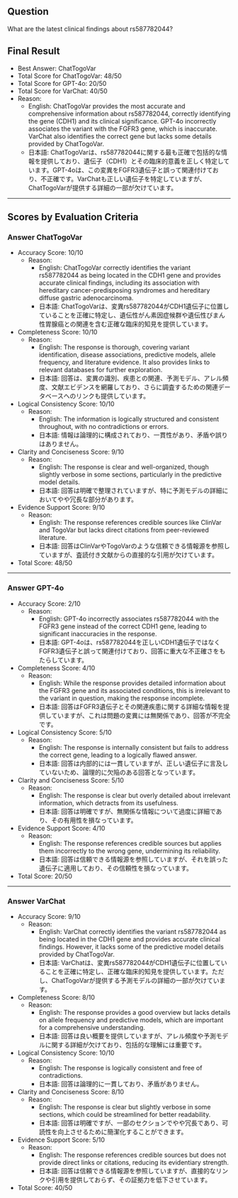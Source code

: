 ## Question

What are the latest clinical findings about rs587782044?

## Final Result

- Best Answer: ChatTogoVar
- Total Score for ChatTogoVar: 48/50
- Total Score for GPT-4o: 20/50
- Total Score for VarChat: 40/50
- Reason:
  - English: ChatTogoVar provides the most accurate and comprehensive information about rs587782044, correctly identifying the gene (CDH1) and its clinical significance. GPT-4o incorrectly associates the variant with the FGFR3 gene, which is inaccurate. VarChat also identifies the correct gene but lacks some details provided by ChatTogoVar.
  - 日本語: ChatTogoVarは、rs587782044に関する最も正確で包括的な情報を提供しており、遺伝子（CDH1）とその臨床的意義を正しく特定しています。GPT-4oは、この変異をFGFR3遺伝子と誤って関連付けており、不正確です。VarChatも正しい遺伝子を特定していますが、ChatTogoVarが提供する詳細の一部が欠けています。

---

## Scores by Evaluation Criteria

### Answer ChatTogoVar
- Accuracy Score: 10/10
  - Reason: 
    - English: ChatTogoVar correctly identifies the variant rs587782044 as being located in the CDH1 gene and provides accurate clinical findings, including its association with hereditary cancer-predisposing syndromes and hereditary diffuse gastric adenocarcinoma. 
    - 日本語: ChatTogoVarは、変異rs587782044がCDH1遺伝子に位置していることを正確に特定し、遺伝性がん素因症候群や遺伝性びまん性胃腺癌との関連を含む正確な臨床的知見を提供しています。
- Completeness Score: 10/10
  - Reason: 
    - English: The response is thorough, covering variant identification, disease associations, predictive models, allele frequency, and literature evidence. It also provides links to relevant databases for further exploration.
    - 日本語: 回答は、変異の識別、疾患との関連、予測モデル、アレル頻度、文献エビデンスを網羅しており、さらに調査するための関連データベースへのリンクも提供しています。
- Logical Consistency Score: 10/10
  - Reason: 
    - English: The information is logically structured and consistent throughout, with no contradictions or errors.
    - 日本語: 情報は論理的に構成されており、一貫性があり、矛盾や誤りはありません。
- Clarity and Conciseness Score: 9/10
  - Reason: 
    - English: The response is clear and well-organized, though slightly verbose in some sections, particularly in the predictive model details.
    - 日本語: 回答は明確で整理されていますが、特に予測モデルの詳細においてやや冗長な部分があります。
- Evidence Support Score: 9/10
  - Reason: 
    - English: The response references credible sources like ClinVar and TogoVar but lacks direct citations from peer-reviewed literature.
    - 日本語: 回答はClinVarやTogoVarのような信頼できる情報源を参照していますが、査読付き文献からの直接的な引用が欠けています。
- Total Score: 48/50

---

### Answer GPT-4o
- Accuracy Score: 2/10
  - Reason: 
    - English: GPT-4o incorrectly associates rs587782044 with the FGFR3 gene instead of the correct CDH1 gene, leading to significant inaccuracies in the response.
    - 日本語: GPT-4oは、rs587782044を正しいCDH1遺伝子ではなくFGFR3遺伝子と誤って関連付けており、回答に重大な不正確さをもたらしています。
- Completeness Score: 4/10
  - Reason: 
    - English: While the response provides detailed information about the FGFR3 gene and its associated conditions, this is irrelevant to the variant in question, making the response incomplete.
    - 日本語: 回答はFGFR3遺伝子とその関連疾患に関する詳細な情報を提供していますが、これは問題の変異には無関係であり、回答が不完全です。
- Logical Consistency Score: 5/10
  - Reason: 
    - English: The response is internally consistent but fails to address the correct gene, leading to a logically flawed answer.
    - 日本語: 回答は内部的には一貫していますが、正しい遺伝子に言及していないため、論理的に欠陥のある回答となっています。
- Clarity and Conciseness Score: 5/10
  - Reason: 
    - English: The response is clear but overly detailed about irrelevant information, which detracts from its usefulness.
    - 日本語: 回答は明確ですが、無関係な情報について過度に詳細であり、その有用性を損なっています。
- Evidence Support Score: 4/10
  - Reason: 
    - English: The response references credible sources but applies them incorrectly to the wrong gene, undermining its reliability.
    - 日本語: 回答は信頼できる情報源を参照していますが、それを誤った遺伝子に適用しており、その信頼性を損なっています。
- Total Score: 20/50

---

### Answer VarChat
- Accuracy Score: 9/10
  - Reason: 
    - English: VarChat correctly identifies the variant rs587782044 as being located in the CDH1 gene and provides accurate clinical findings. However, it lacks some of the predictive model details provided by ChatTogoVar.
    - 日本語: VarChatは、変異rs587782044がCDH1遺伝子に位置していることを正確に特定し、正確な臨床的知見を提供しています。ただし、ChatTogoVarが提供する予測モデルの詳細の一部が欠けています。
- Completeness Score: 8/10
  - Reason: 
    - English: The response provides a good overview but lacks details on allele frequency and predictive models, which are important for a comprehensive understanding.
    - 日本語: 回答は良い概要を提供していますが、アレル頻度や予測モデルに関する詳細が欠けており、包括的な理解には重要です。
- Logical Consistency Score: 10/10
  - Reason: 
    - English: The response is logically consistent and free of contradictions.
    - 日本語: 回答は論理的に一貫しており、矛盾がありません。
- Clarity and Conciseness Score: 8/10
  - Reason: 
    - English: The response is clear but slightly verbose in some sections, which could be streamlined for better readability.
    - 日本語: 回答は明確ですが、一部のセクションでやや冗長であり、可読性を向上させるために簡潔化することができます。
- Evidence Support Score: 5/10
  - Reason: 
    - English: The response references credible sources but does not provide direct links or citations, reducing its evidentiary strength.
    - 日本語: 回答は信頼できる情報源を参照していますが、直接的なリンクや引用を提供しておらず、その証拠力を低下させています。
- Total Score: 40/50